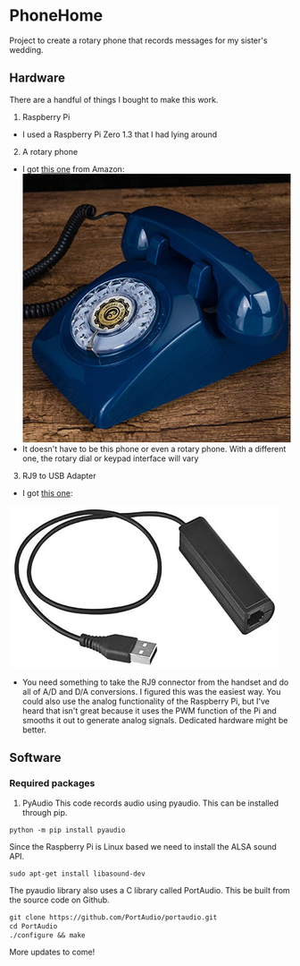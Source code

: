 # PhoneHome
Project to create a rotary phone that records messages for my sister's wedding. 
## Hardware
There are a handful of things I bought to make this work.
1. Raspberry Pi
  * I used a Raspberry Pi Zero 1.3 that I had lying around
2. A rotary phone
  * I got [this one](https://www.amazon.com/dp/B08L7L7PZX/ref=cm_sw_r_apan_i_Q2940B3F6AFTXYAPHZ29?_encoding=UTF8&th=1) from Amazon:
![Picture of rotary phone](./images/phone_pic.jpg)
  * It doesn't have to be this phone or even a rotary phone. With a different one, the rotary dial or keypad interface will vary
3. RJ9 to USB Adapter
  * I got [this one](https://www.amazon.com/gp/product/B08BTKJJFV/ref=ppx_yo_dt_b_asin_title_o06_s00?ie=UTF8&psc=1):

![Picture of RJ9 to USB Adapter](./images/adapter_pic.jpg)
  * You need something to take the RJ9 connector from the handset and do all of A/D and D/A conversions. I figured this was the easiest way. You could also use the analog functionality of the Raspberry Pi, but I've heard that isn't great because it uses the PWM function of the Pi and smooths it out to generate analog signals. Dedicated hardware might be better. 

## Software 
### Required packages 
1. PyAudio
This code records audio using pyaudio. This can be installed through pip. 
```
python -m pip install pyaudio
```
Since the Raspberry Pi is Linux based we need to install the ALSA sound API. 
```
sudo apt-get install libasound-dev
```
The pyaudio library also uses a C library called PortAudio. This be built from the source code on Github. 
```
git clone https://github.com/PortAudio/portaudio.git
cd PortAudio
./configure && make
```

More updates to come!
